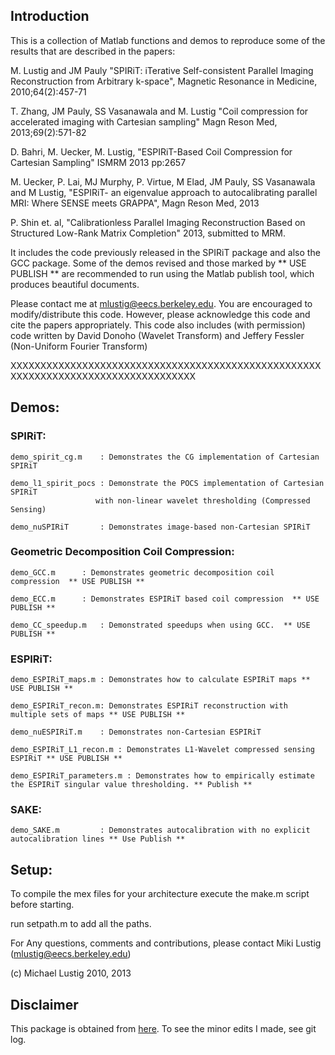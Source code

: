 
## Introduction 
This is a collection of Matlab functions and demos to reproduce
some of the results that are described in the papers:

M. Lustig and JM Pauly "SPIRiT: iTerative Self-consistent Parallel Imaging Reconstruction
from Arbitrary k-space", Magnetic Resonance in Medicine, 2010;64(2):457-71

T. Zhang, JM Pauly, SS Vasanawala and M. Lustig "Coil compression for accelerated imaging with Cartesian sampling"
Magn Reson Med, 2013;69(2):571-82

D. Bahri, M. Uecker, M. Lustig, "ESPIRiT-Based Coil Compression for Cartesian Sampling" ISMRM 2013 pp:2657 

M. Uecker, P. Lai, MJ Murphy, P. Virtue, M Elad, JM Pauly, SS Vasanawala and M Lustig, "ESPIRiT- an
eigenvalue approach to autocalibrating parallel MRI: Where SENSE meets GRAPPA", Magn Reson Med, 2013

P. Shin et. al, "Calibrationless Parallel Imaging Reconstruction Based on Structured Low-Rank Matrix Completion" 
2013, submitted to MRM. 

It includes the code previously released in the SPIRiT package and also the GCC package.
Some of the demos revised and those marked by ** USE PUBLISH ** are recommended to run using the Matlab
publish tool, which produces beautiful documents. 


Please contact me at mlustig@eecs.berkeley.edu. You are encouraged to modify/distribute this code. However,
please acknowledge this code and cite the papers appropriately.
This code also includes (with permission) code written by David Donoho (Wavelet Transform)
and Jeffery Fessler (Non-Uniform Fourier Transform)

XXXXXXXXXXXXXXXXXXXXXXXXXXXXXXXXXXXXXXXXXXXXXXXXXXXXXXXXXXXXXXXXXXXXXXXXXXXXXXXXXXX


## Demos:

### SPIRiT:
	demo_spirit_cg.m    : Demonstrates the CG implementation of Cartesian SPIRiT

	demo_l1_spirit_pocs : Demonstrate the POCS implementation of Cartesian SPIRiT
                       with non-linear wavelet thresholding (Compressed Sensing)

	demo_nuSPIRiT       : Demonstrates image-based non-Cartesian SPIRiT

### Geometric Decomposition Coil Compression:
	demo_GCC.m	    : Demonstrates geometric decomposition coil compression  ** USE PUBLISH **
	
	demo_ECC.m	    : Demonstrates ESPIRiT based coil compression  ** USE PUBLISH **

	demo_CC_speedup.m   : Demonstrated speedups when using GCC.  ** USE PUBLISH **

### ESPIRiT:
	demo_ESPIRiT_maps.m : Demonstrates how to calculate ESPIRiT maps ** USE PUBLISH **

	demo_ESPIRiT_recon.m: Demonstrates ESPIRiT reconstruction with multiple sets of maps ** USE PUBLISH **

	demo_nuESPIRiT.m    : Demonstrates non-Cartesian ESPIRiT

	demo_ESPIRiT_L1_recon.m : Demonstrates L1-Wavelet compressed sensing ESPIRiT ** USE PUBLISH **

	demo_ESPIRiT_parameters.m : Demonstrates how to empirically estimate the ESPIRiT singular value thresholding. ** Publish **

### SAKE:
	demo_SAKE.m 		: Demonstrates autocalibration with no explicit autocalibration lines ** Use Publish **


## Setup:
To compile the mex files for your architecture execute the make.m script
before starting. 
 
run setpath.m to add all the paths. 



For Any questions, comments and contributions, please contact
Miki Lustig (mlustig@eecs.berkeley.edu)

(c) Michael Lustig 2010, 2013


## Disclaimer

This package is obtained from [here](https://people.eecs.berkeley.edu/~mlustig/Software.html). To see the minor edits I made, see git log.




                      
